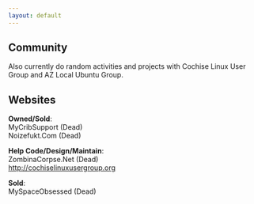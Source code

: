 ```yaml
---
layout: default
---
```


## Community

Also currently do random activities and projects with Cochise Linux User Group and AZ Local Ubuntu Group.

## Websites

**Owned/Sold**:  
MyCribSupport (Dead)  
Noizefukt.Com (Dead)  

**Help Code/Design/Maintain**:  
ZombinaCorpse.Net (Dead)  
http://cochiselinuxusergroup.org  

**Sold**:  
MySpaceObsessed (Dead)  
